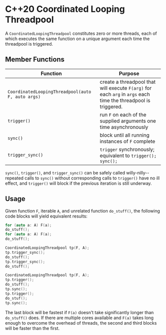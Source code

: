 # C++20 Coordinated Looping Threadpool

A `CoordinatedLoopingThreadpool` constitutes zero or more threads, each of which executes the same function on a unique argument each time the threadpool is triggered.

## Member Functions

| Function                                         | Purpose |
| ------------------------------------------------ | ------- |
| `CoordinatedLoopingThreadpool(auto F, auto args)`| create a threadpool that will execute `F(arg)` for each `arg` in `args` each time the threadpool is triggered. |
| `trigger()`                                      | run `F` on each of the supplied arguments one time asynchronously |
| `sync()`                                         | block until all running instances of `F` complete |
| `trigger_sync()`                                 | `trigger` synchronously; equivalent to `trigger(); sync();` |

`sync()`, `trigger()`, and `trigger_sync()` can be safely called willy-nilly--repeated calls to `sync()` without corresponding calls to `trigger()` have no ill effect, and `trigger()` will block if the previous iteration is still underway.

## Usage

Given function `F`, iterable `A`, and unrelated function `do_stuff()`, the following code blocks will yield equivalent results:

```c++
for (auto a: A) F(a);
do_stuff();
for (auto a: A) F(a);
do_stuff();
```

```c++
CoordinatedLoopingThreadpool tp(F, A);
tp.trigger_sync();
do_stuff();
tp.trigger_sync();
do_stuff();
```

```c++
CoordinatedLoopingThreadpool tp(F, A);
tp.trigger();
do_stuff();
tp.sync();
tp.trigger();
do_stuf();
tp.sync();
```

The last block will be fastest if `F(a)` doesn't take significantly longer than `do_stuff()` does. If there are multiple cores available and `F(a)` takes long enough to overcome the overhead of threads, the second and third blocks will be faster than the first.
